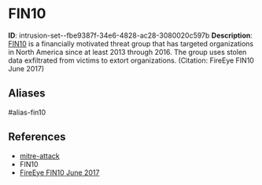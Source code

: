 # FIN10

**ID**: intrusion-set--fbe9387f-34e6-4828-ac28-3080020c597b
**Description**: [FIN10](https://attack.mitre.org/groups/G0051) is a financially motivated threat group that has targeted organizations in North America since at least 2013 through 2016. The group uses stolen data exfiltrated from victims to extort organizations. (Citation: FireEye FIN10 June 2017)

## Aliases
#alias-fin10

## References
- [mitre-attack](https://attack.mitre.org/groups/G0051)
- FIN10
- [FireEye FIN10 June 2017](https://www2.fireeye.com/rs/848-DID-242/images/rpt-fin10.pdf)
